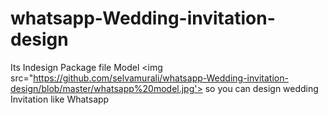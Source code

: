 # whatsapp-Wedding-invitation-design
Its Indesign Package file
Model
<img src="https://github.com/selvamurali/whatsapp-Wedding-invitation-design/blob/master/whatsapp%20model.jpg'> 
          so you can design wedding Invitation like Whatsapp
